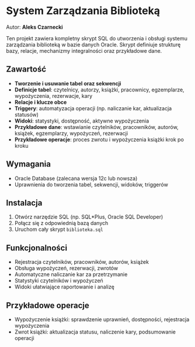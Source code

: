 # System Zarządzania Biblioteką
Autor: **Aleks Czarnecki**

Ten projekt zawiera kompletny skrypt SQL do utworzenia i obsługi systemu zarządzania biblioteką w bazie danych Oracle. Skrypt definiuje strukturę bazy, relacje, mechanizmy integralności oraz przykładowe dane.

## Zawartość
- **Tworzenie i usuwanie tabel oraz sekwencji**
- **Definicje tabel**: czytelnicy, autorzy, książki, pracownicy, egzemplarze, wypożyczenia, rezerwacje, kary
- **Relacje i klucze obce**
- **Triggery**: automatyzacja operacji (np. naliczanie kar, aktualizacja statusów)
- **Widoki**: statystyki, dostępność, aktywne wypożyczenia
- **Przykładowe dane**: wstawianie czytelników, pracowników, autorów, książek, egzemplarzy, wypożyczeń, rezerwacji
- **Przykładowe operacje**: proces zwrotu i wypożyczenia książki krok po kroku

## Wymagania
- Oracle Database (zalecana wersja 12c lub nowsza)
- Uprawnienia do tworzenia tabel, sekwencji, widoków, triggerów

## Instalacja
1. Otwórz narzędzie SQL (np. SQL*Plus, Oracle SQL Developer)
2. Połącz się z odpowiednią bazą danych
3. Uruchom cały skrypt `biblioteka.sql`

## Funkcjonalności
- Rejestracja czytelników, pracowników, autorów, książek
- Obsługa wypożyczeń, rezerwacji, zwrotów
- Automatyczne naliczanie kar za przetrzymanie
- Statystyki czytelników i wypożyczeń
- Widoki ułatwiające raportowanie i analizę

## Przykładowe operacje
- Wypożyczenie książki: sprawdzenie uprawnień, dostępności, rejestracja wypożyczenia
- Zwrot książki: aktualizacja statusu, naliczenie kary, podsumowanie operacji
